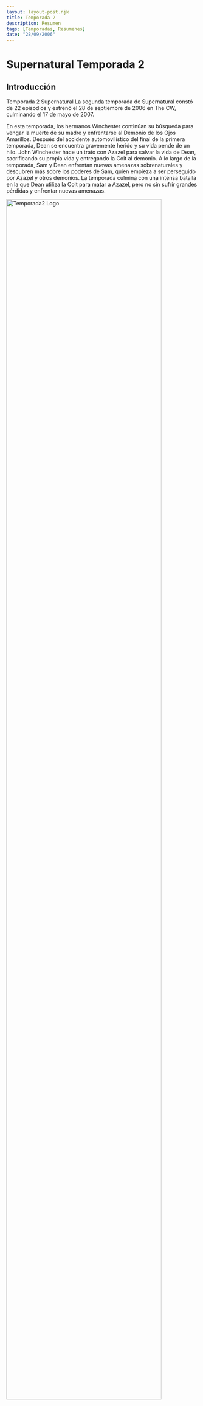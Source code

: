 ```yaml
---
layout: layout-post.njk
title: Temporada 2
description: Resumen
tags: [Temporadas, Resumenes]
date: "28/09/2006"
---
```

# Supernatural Temporada 2

## Introducción

</article>

<section class="row"> <article class="col-12 col-md-4"> Temporada 2 Supernatural La segunda temporada de Supernatural constó de 22 episodios y estrenó el 28 de septiembre de 2006 en The CW, culminando el 17 de mayo de 2007.

En esta temporada, los hermanos Winchester continúan su búsqueda para vengar la muerte de su madre y enfrentarse al Demonio de los Ojos Amarillos. Después del accidente automovilístico del final de la primera temporada, Dean se encuentra gravemente herido y su vida pende de un hilo. John Winchester hace un trato con Azazel para salvar la vida de Dean, sacrificando su propia vida y entregando la Colt al demonio. A lo largo de la temporada, Sam y Dean enfrentan nuevas amenazas sobrenaturales y descubren más sobre los poderes de Sam, quien empieza a ser perseguido por Azazel y otros demonios. La temporada culmina con una intensa batalla en la que Dean utiliza la Colt para matar a Azazel, pero no sin sufrir grandes pérdidas y enfrentar nuevas amenazas. </article>
<article class="col-12 col-md-4"> <img src="/code/img/S2Logo.jpg" alt="Temporada2 Logo " width="90%" height="auto" class="img-fluid"> </article>

<article class="col-12 col-md-4">  <table class="table table-dark">
            <thead>
              <tr>
                <th scope="col" class="text-center">Capitulos</th>
              </tr>
            </thead>
            <tbody class="table-group-divider">
              <tr>
                <td>22 Capitulos</td> 
              </tr>
              <tr>
                <td>Duración por capitulo</td>
                <td>
                <li>35-45 minutos</li>
                </td>
              </tr>
              </tr>
            </tbody>
          </table>  
          </article>
